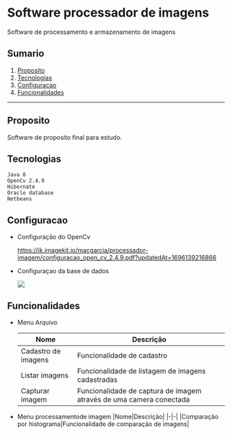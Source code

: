 # Software processador de imagens
Software de processamento e armazenamento de imagens

## Sumario

1. [Proposito](#Proposito)
1. [Tecnologias](#Tecnologias)
1. [Configuracao](#Configuracao)
1. [Funcionalidades](#Funcionalidades)

***

<div id="Proposito"/>

## Proposito
Software de proposito final para estudo.

<div id="Tecnologias"/>

## Tecnologias
    Java 8
    OpenCv 2.4.9
    Hibernate
    Oracle database
    Netbeans

<div id="Configuracao"/>

## Configuracao
 - Configuração do OpenCv

    https://ik.imagekit.io/macgarcia/processador-imagem/configuracao_open_cv_2.4.9.pdf?updatedAt=1696139216866

 - Configuraçao da base de dados

    ![](https://ik.imagekit.io/macgarcia/processador-imagem/configuracao-base-de-dados.png?updatedAt=1696141740769)

<div id="Funcionalidades"/>

## Funcionalidades

 - Menu Arquivo

    |Nome|Descrição|
    |-|-|
    |Cadastro de imagens|Funcionalidade de cadastro|
    |Listar imagens| Funcionalidade de listagem de imagens cadastradas|
    |Capturar imagem|Funcionalidade de captura de imagem através de uma camera conectada|

 - Menu processamentode imagem
   |Nome|Descrição|
   |-|-|
   |Comparação por histograma|Funcionalidade de comparação de imagens|

